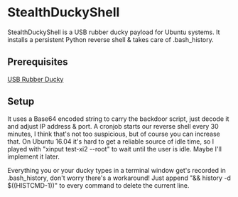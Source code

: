 # StealthDuckyShell
StealthDuckyShell is a USB rubber ducky payload for Ubuntu systems. 
It installs a persistent Python reverse shell &amp; takes care of .bash_history.

## Prerequisites

[USB Rubber Ducky](https://edutech-hakshop.myshopify.com/products/usb-rubbery-ducky)

## Setup

It uses a Base64 encoded string to carry the backdoor script, just decode it and adjust IP address & port. A cronjob starts our reverse shell every 30 minutes, I think that's not too suspicious, but of course you can increase that. On Ubuntu 16.04 it's hard to get a reliable source of idle time, so I played with "xinput test-xi2 --root" to wait until the user is idle. Maybe I'll implement it later.

Everything you or your ducky types in a terminal window get's recorded in .bash_history, don't worry there's a workaround! Just append "&& history -d $((HISTCMD-1))" to every command to delete the current line.
